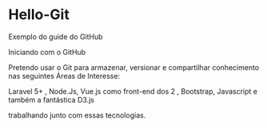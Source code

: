 # Hello-Git

Exemplo do guide do GitHub

Iniciando com o GitHub

Pretendo usar o Git para armazenar, versionar e compartilhar conhecimento nas seguintes Áreas de Interesse:

Laravel 5+ , Node.Js, Vue.js como front-end dos 2  , Bootstrap, Javascript e também a fantástica D3.js

trabalhando junto com essas tecnologias.

